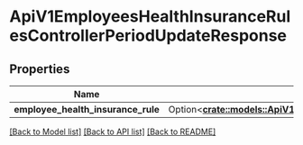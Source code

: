 # ApiV1EmployeesHealthInsuranceRulesControllerPeriodUpdateResponse

## Properties

Name | Type | Description | Notes
------------ | ------------- | ------------- | -------------
**employee_health_insurance_rule** | Option<[**crate::models::ApiV1EmployeesHealthInsuranceRuleSerializer**](ApiV1EmployeesHealthInsuranceRuleSerializer.md)> |  | [optional]

[[Back to Model list]](../README.md#documentation-for-models) [[Back to API list]](../README.md#documentation-for-api-endpoints) [[Back to README]](../README.md)


